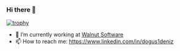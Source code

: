 ### Hi there 👋

[![trophy](https://github-profile-trophy.vercel.app/?username=dogusdeniz)](https://github.com/ryo-ma/github-profile-trophy)

- 🔭 I’m currently working at [Walnut Software](https://walnut.software)
- 📫 How to reach me: https://www.linkedin.com/in/dogus1deniz

